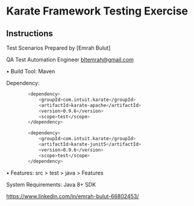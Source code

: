 # Karate Framework Testing Exercise

## Instructions

Test Scenarios Prepared by [Emrah Bulut]

QA Test Automation Engineer
bltemrah@gmail.com

• Build Tool: Maven

Dependency:
```bash
        <dependency>
            <groupId>com.intuit.karate</groupId>
            <artifactId>karate-apache</artifactId>
            <version>0.9.6</version>
            <scope>test</scope>
        </dependency>

        <dependency>
            <groupId>com.intuit.karate</groupId>
            <artifactId>karate-junit5</artifactId>
            <version>0.9.6</version>
            <scope>test</scope>
        </dependency>
```

• Features: src > test > java > Features

System Requirements: Java 8+ SDK

https://www.linkedin.com/in/emrah-bulut-66802453/
